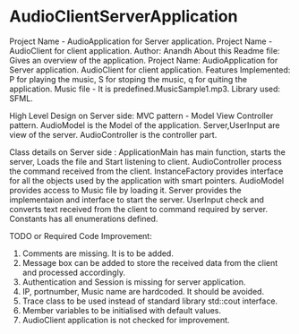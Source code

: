 # AudioClientServerApplication
Project Name - AudioApplication for Server application. Project Name - AudioClient for client application.
Author: Anandh
About this Readme file: Gives an overview of the application.
Project Name: AudioApplication for Server application.  AudioClient for client application.
Features Implemented: P for playing the music, S for stoping the music, q for quiting the application.
Music file - It is predefined.MusicSample1.mp3.
Library used: SFML.

High Level Design on Server side:
MVC pattern - Model View Controller pattern.
AudioModel is the Model of the application.
Server,UserInput are view of the server.
AudioController is the controller part.

Class details on Server side :
ApplicationMain has main function, starts the server, Loads the file and Start listening to client.
AudioController process the command received from the client.
InstanceFactory provides interface for all the objects used by the application with smart pointers.
AudioModel provides access to Music file by loading it.
Server provides the implementaion and interface to start the server.
UserInput check and converts text received from the client to command required by server.
Constants has all enumerations defined.  

TODO or Required Code Improvement:
1. Comments are missing. It is to be added.
2. Message box can be added to store the received data from the client and processed accordingly.
3. Authentication and Session is missing for server application.
4. IP, portnumber, Music name are hardcoded. It should be avoided.
5. Trace class to be used instead of standard library std::cout interface.
6. Member variables to be initialised with default values.
7. AudioClient application is not checked for improvement. 



